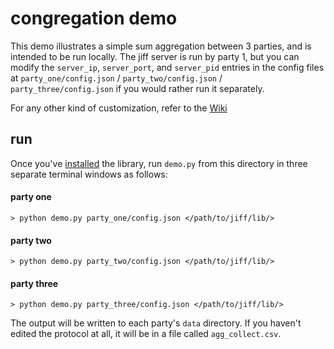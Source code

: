 # congregation demo

This demo illustrates a simple sum aggregation between 
3 parties, and is intended to be run locally. The jiff
server is run by party 1, but you can modify the `server_ip`,
`server_port`, and `server_pid` entries in the config files
at `party_one/config.json` / `party_two/config.json` / `party_three/config.json`
if you would rather run it separately.

For any other kind of customization, refer to the [Wiki](https://github.com/CCD-HRI/congregation/wiki)

## run

Once you've [installed](https://github.com/CCD-HRI/congregation/wiki/Installation) 
the library, run `demo.py` from this directory in three separate 
terminal windows as follows:

#### party one
```shell
> python demo.py party_one/config.json </path/to/jiff/lib/>
```
#### party two
```shell
> python demo.py party_two/config.json </path/to/jiff/lib/>
```
#### party three
```shell
> python demo.py party_three/config.json </path/to/jiff/lib/>
```

The output will be written to each party's `data` directory. If
you haven't edited the protocol at all, it will be in a file called
`agg_collect.csv`.